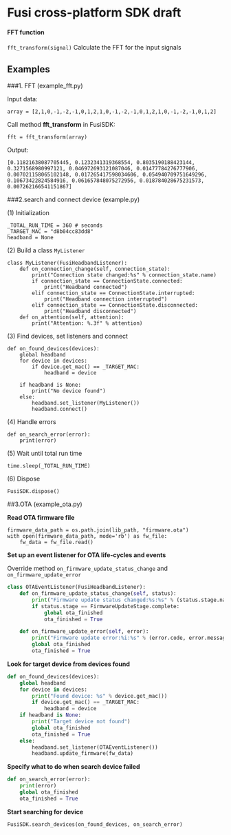 # Fusi cross-platform SDK draft

        
#### FFT function

`fft_transform(signal)` Calculate the FFT for the input signals


## Examples
###1. FFT (example_fft.py)

Input data:

```
array = [2,1,0,-1,-2,-1,0,1,2,1,0,-1,-2,-1,0,1,2,1,0,-1,-2,-1,0,1,2]
```

Call method **fft_transform** in FusiSDK:

```
fft = fft_transform(array)
```

Output:

```
[0.11821638087705445, 0.1232341319368554, 0.8035190188423144, 0.3271568980997121, 0.046972693121087046, 0.01477784276777906, 0.007021158065102148, 0.017265417598034606, 0.054940709751649296, 0.10673422824584916, 0.061657848075272956, 0.018784028675231573, 0.007262166541151867]
```
###2.search and connect device (example.py)  

(1) Initialization

```
_TOTAL_RUN_TIME = 360 # seconds
_TARGET_MAC = "d8b04cc83dd8"
headband = None
```

(2) Build a class `MyListener`

```
class MyListener(FusiHeadbandListener):
    def on_connection_change(self, connection_state):
        print("Connection state changed:%s" % connection_state.name)
        if connection_state == ConnectionState.connected:
            print("Headband connected")
        elif connection_state == ConnectionState.interrupted:
            print("Headband connection interrupted")
        elif connection_state == ConnectionState.disconnected:
            print("Headband disconnected")
    def on_attention(self, attention):
        print("Attention: %.3f" % attention)
```

(3) Find devices, set listeners and connect

```
def on_found_devices(devices):
    global headband
    for device in devices:
        if device.get_mac() == _TARGET_MAC:
            headband = device

    if headband is None:
        print("No device found")
    else:
        headband.set_listener(MyListener())
        headband.connect()
```

(4) Handle errors

```
def on_search_error(error):
    print(error)
```

(5) Wait until total run time

`time.sleep(_TOTAL_RUN_TIME)`

(6) Dispose

`FusiSDK.dispose()`

##3.OTA (example_ota.py)  

**Read OTA firmware file**

```dir_path = os.path.abspath(os.path.dirname(__file__))
firmware_data_path = os.path.join(lib_path, "firmware.ota")
with open(firmware_data_path, mode='rb') as fw_file:
    fw_data = fw_file.read()
```

**Set up an event listener for OTA life-cycles and events**

 Override method `on_firmware_update_status_change` and `on_firmware_update_error`
 
``` python
class OTAEventListener(FusiHeadbandListener):
	def on_firmware_update_status_change(self, status):
        print("Firmware update status changed:%s:%s" % (status.stage.name, status.message))
        if status.stage == FirmwareUpdateStage.complete:
            global ota_finished
            ota_finished = True

	def on_firmware_update_error(self, error):
        print("Firmware update error:%i:%s" % (error.code, error.message))
        global ota_finished
        ota_finished = True
```

**Look for target device from devices found**

``` python
def on_found_devices(devices):
    global headband
    for device in devices:
        print("Found device: %s" % device.get_mac())
        if device.get_mac() == _TARGET_MAC:
            headband = device
    if headband is None:
        print("Target device not found")
        global ota_finished
        ota_finished = True
    else:
        headband.set_listener(OTAEventListener())
        headband.update_firmware(fw_data)
```

**Specify what to do when search device failed**

``` python
def on_search_error(error):
    print(error)
    global ota_finished
    ota_finished = True
```

**Start searching for device**

``` 
FusiSDK.search_devices(on_found_devices, on_search_error)
```
